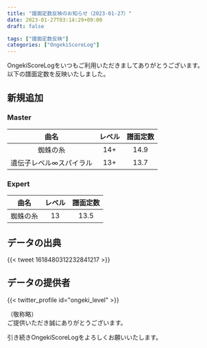 ```yaml
---
title: "譜面定数反映のお知らせ（2023-01-27）"
date: 2023-01-27T03:14:29+09:00
draft: false

tags: ["譜面定数反映"]
categories: ["OngekiScoreLog"]
---
```


OngekiScoreLogをいつもご利用いただきましてありがとうございます。  
以下の譜面定数を反映いたしました。

<!--more-->

## 新規追加

### Master

| 曲名 | レベル | 譜面定数 |
|:-:|:-:|:-:|
| 蜘蛛の糸 | 14+ | 14.9 |
| 遺伝子レベル∞スパイラル | 13+ | 13.7 |

### Expert

| 曲名 | レベル | 譜面定数 |
|:-:|:-:|:-:|
| 蜘蛛の糸 | 13 | 13.5 |

## データの出典

{{< tweet 1618480312232841217 >}}

## データの提供者

{{< twitter_profile id="ongeki_level" >}}

<!-- （順不同　敬称略）   -->
（敬称略）  
ご提供いただき誠にありがとうございます。

引き続きOngekiScoreLogをよろしくお願いいたします。
